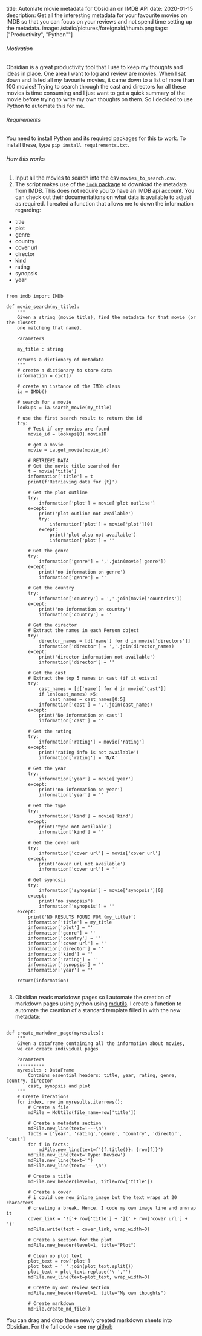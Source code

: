 title: Automate movie metadata for Obsidian on IMDB API
date: 2020-01-15
description: Get all the interesting metadata for your favourite movies on IMDB so that you can focus on your reviews and not spend time setting up the metadata. 
image: /static/pictures/foreignaid/thumb.png
tags: ["Productivity", "Python""]

###### Motivation
Obsidian is a great productivity tool that I use to keep my thoughts and ideas in place. One area I want to log and review are movies. When I sat down and listed all my favourite movies, it came down to a list of more than 100 movies! Trying to search through the cast and directors for all these movies is time consuming and I just want to get a quick summary of the movie before trying to write my own thoughts on them. So I decided to use Python to automate this for me. 

###### Requirements
You need to install Python and its required packages for this to work. To install these, type `pip install requirements.txt`. 

###### How this works
1. Input all the movies to search into the csv `movies_to_search.csv`. 
2. The script makes use of the [`imdb` package](https://imdbpy.github.io/) to download the metadata from IMDB. This does not require you to have an IMDB api account. You can check out their documentations on what data is available to adjust as required. I created a function that allows me to down the information regarding:
- title
- plot
- genre
- country
- cover url
- director
- kind
- rating
- synopsis
- year

<pre><code>
from imdb import IMDb

def movie_search(my_title):
    """
    Given a string (movie title), find the metadata for that movie (or the closest
    one matching that name).

    Parameters
    ----------
    my_title : string

    returns a dictionary of metadata
    """
    # create a dictionary to store data
    information = dict()

    # create an instance of the IMDb class
    ia = IMDb()

    # search for a movie
    lookups = ia.search_movie(my_title)

    # use the first search result to return the id
    try:
        # Test if any movies are found
        movie_id = lookups[0].movieID

        # get a movie
        movie = ia.get_movie(movie_id)

        # RETRIEVE DATA
        # Get the movie title searched for
        t = movie['title']
        information['title'] = t
        print(f'Retrieving data for {t}')

        # Get the plot outline
        try:
            information['plot'] = movie['plot outline']
        except:
            print('plot outline not available')
            try:
                information['plot'] = movie['plot'][0]
            except:
                print('plot also not available')
                information['plot'] = ''

        # Get the genre
        try:
            information['genre'] = ','.join(movie['genre'])
        except:
            print('no information on genre')
            information['genre'] = ''

        # Get the country
        try:
            information['country'] = ','.join(movie['countries'])
        except:
            print('no information on country')
            information['country'] = ''

        # Get the director
        # Extract the names in each Person object
        try:
            director_names = [d['name'] for d in movie['directors']]
            information['director'] = ','.join(director_names)
        except:
            print('director information not available')
            information['director'] = ''

        # Get the cast
        # Extract the top 5 names in cast (if it exists)
        try:
            cast_names = [d['name'] for d in movie['cast']]
            if len(cast_names) >5:
                cast_names = cast_names[0:5]
            information['cast'] = ','.join(cast_names)
        except:
            print('No information on cast')
            information['cast'] = ''
        
        # Get the rating
        try:
            information['rating'] = movie['rating']
        except:
            print('rating info is not available')
            information['rating'] = 'N/A'

        # Get the year
        try:
            information['year'] = movie['year']
        except:
            print('no information on year')
            information['year'] = ''

        # Get the type
        try:
            information['kind'] = movie['kind']
        except:
            print('type not available')
            information['kind'] = ''

        # Get the cover url
        try:
            information['cover url'] = movie['cover url']
        except:
            print('cover url not available')
            information['cover url'] = ''

        # Get sypnosis
        try:
            information['synopsis'] = movie['synopsis'][0]
        except:
            print('no synopsis')
            information['synopsis'] = ''
    except:
        print('NO RESULTS FOUND FOR {my_title}')
        information['title'] = my_title
        information['plot'] = ''
        information['genre'] = ''
        information['country'] = ''
        information['cover url'] = ''
        information['director'] = ''
        information['kind'] = ''
        information['rating'] = ''
        information['synopsis'] = ''
        information['year'] = ''

    return(information)
    </code></pre>

3. Obsidian reads markdown pages so I automate the creation of markdown pages using python using [mdutils](https://pypi.org/project/mdutils/). I create a function to automate the creation of a standard template filled in with the new metadata:

<pre><code>
def create_markdown_page(myresults):
    """
    Given a dataframe containing all the information about movies, 
    we can create individual pages

    Parameters
    ----------
    myresults : DataFrame
        Contains essential headers: title, year, rating, genre, country, director
        cast, synopsis and plot
    """
    # Create iterations
    for index, row in myresults.iterrows():
        # Create a file
        mdFile = MdUtils(file_name=row['title'])

        # Create a metadata section
        mdFile.new_line(text='---\n')
        facts = ['year', 'rating','genre', 'country', 'director', 'cast']
        for f in facts:
            mdFile.new_line(text=f'{f.title()}: {row[f]}')
        mdFile.new_line(text='Type: Review')
        mdFile.new_line(text='')
        mdFile.new_line(text='---\n')

        # Create a title
        mdFile.new_header(level=1, title=row['title'])

        # Create a cover
        # i could use new_inline_image but the text wraps at 20 characters
        # creating a break. Hence, I code my own image line and unwrap it
        cover_link = '!['+ row['title'] + '](' + row['cover url'] + ')'
        mdFile.write(text = cover_link, wrap_width=0)

        # Create a section for the plot
        mdFile.new_header(level=1, title="Plot")

        # Clean up plot text
        plot_text = row['plot']
        plot_text = ' '.join(plot_text.split())
        plot_text = plot_text.replace('\ ','')
        mdFile.new_line(text=plot_text, wrap_width=0)

        # Create my own review section
        mdFile.new_header(level=1, title="My own thoughts")

        # Create markdown
        mdFile.create_md_file()
</code></pre>

You can drag and drop these newly created markdown sheets into Obsidian. For the full code - see my [github](https://github.com/wjivan/obsidianmovies)